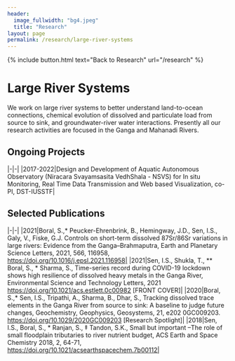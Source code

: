 ```yaml
---
header:
  image_fullwidth: "bg4.jpeg"
  title: "Research"
layout: page
permalink: /research/large-river-systems
---
```


{% include button.html text="Back to Research" url="/research" %}

# Large River Systems

We work on large river systems to better understand land-to-ocean connections, chemical evolution of dissolved and particulate load from source to sink, and groundwater-river water interactions. Presently all our research activities are focused in the Ganga and Mahanadi Rivers.

## Ongoing Projects

|-|-|
|2017-2022|Design and Development of Aquatic Autonomous Observatory (Niracara Svayamsasita VedhShala - NSVS) for In situ Monitoring, Real Time Data Transmission and Web based Visualization, co-PI, DST-IUSSTF|

## Selected Publications

|-|-|
|2021|Boral, S.,* Peucker-Ehrenbrink, B., Hemingway, J.D., Sen, I.S., Galy, V., Fiske, G.J. Controls on short-term dissolved 87Sr/86Sr variations in large rivers: Evidence from the Ganga–Brahmaputra, Earth and Planetary Science Letters, 2021, 566, 116958, https://doi.org/10.1016/j.epsl.2021.116958|
|2021|Sen, I.S., Shukla, T., ** Boral, S., * Sharma, S., Time-series record during COVID-19 lockdown shows high resilience of dissolved heavy metals in the Ganga River, Environmental Science and Technology Letters, 2021 https://doi.org/10.1021/acs.estlett.0c00982 [FRONT COVER]|
|2020|Boral, S.,* Sen, I.S., Tripathi, A., Sharma, B., Dhar, S., Tracking dissolved trace elements in the Ganga River from source to sink: A baseline to judge future changes, Geochemistry, Geophysics, Geosystems, 21, e202 0GC009203. https://doi.org/10.1029/2020GC009203 [Research Spotlight]|
|2018|Sen, I.S., Boral, S., * Ranjan, S., ‡ Tandon, S.K., Small but important –The role of small floodplain tributaries to river nutrient budget, ACS Earth and Space Chemistry 2018, 2, 64-71, https://doi.org/10.1021/acsearthspacechem.7b00112|